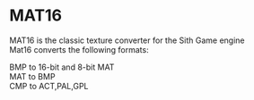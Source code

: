 # MAT16
MAT16 is the classic texture converter for the Sith Game engine                       
Mat16 converts the following formats:                         
       
BMP to 16-bit and 8-bit MAT                       
MAT to BMP                                                  
CMP to ACT,PAL,GPL                                                  
